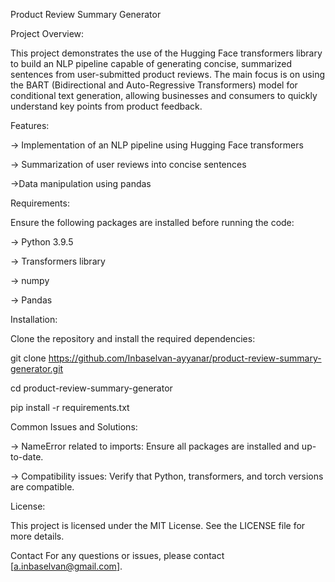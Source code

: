 Product Review Summary Generator

Project Overview:

This project demonstrates the use of the Hugging Face transformers library to build an NLP pipeline capable of generating concise, summarized sentences from user-submitted product reviews. The main focus is on using the BART (Bidirectional and Auto-Regressive Transformers) model for conditional text generation, allowing businesses and consumers to quickly understand key points from product feedback.

Features:

-> Implementation of an NLP pipeline using Hugging Face transformers

-> Summarization of user reviews into concise sentences

->Data manipulation using pandas

Requirements:

Ensure the following packages are installed before running the code:

-> Python 3.9.5

-> Transformers library

-> numpy

-> Pandas

Installation:

Clone the repository and install the required dependencies:

git clone https://github.com/Inbaselvan-ayyanar/product-review-summary-generator.git

cd product-review-summary-generator

pip install -r requirements.txt

Common Issues and Solutions:

-> NameError related to imports: Ensure all packages are installed and up-to-date.

-> Compatibility issues: Verify that Python, transformers, and torch versions are compatible.

License:

This project is licensed under the MIT License. See the LICENSE file for more details.

Contact For any questions or issues, please contact [a.inbaselvan@gmail.com].

